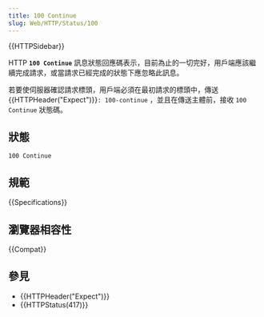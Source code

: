 ```yaml
---
title: 100 Continue
slug: Web/HTTP/Status/100
---
```


{{HTTPSidebar}}

HTTP **`100 Continue`** 訊息狀態回應碼表示，目前為止的一切完好，用戶端應該繼續完成請求，或當請求已經完成的狀態下應忽略此訊息。

若要使伺服器確認請求標頭，用戶端必須在最初請求的標頭中，傳送{{HTTPHeader("Expect")}}`: 100-continue` ，並且在傳送主體前，接收 `100 Continue` 狀態碼。

## 狀態

```plain
100 Continue
```

## 規範

{{Specifications}}

## 瀏覽器相容性

{{Compat}}

## 參見

- {{HTTPHeader("Expect")}}
- {{HTTPStatus(417)}}
